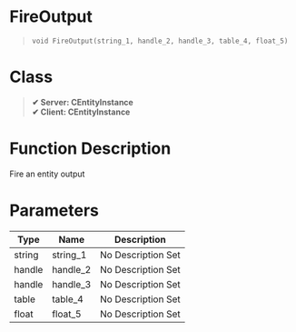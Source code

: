 # FireOutput
> `void FireOutput(string_1, handle_2, handle_3, table_4, float_5)`
# Class
> __✔ Server: CEntityInstance__  
> __✔ Client: CEntityInstance__  
# Function Description
Fire an entity output
# Parameters
Type|Name|Description
--|--|--
string|string_1|No Description Set
handle|handle_2|No Description Set
handle|handle_3|No Description Set
table|table_4|No Description Set
float|float_5|No Description Set
